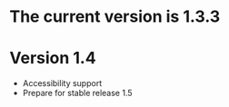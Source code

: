 The current version is 1.3.3
==========================


Version 1.4
===========
- Accessibility support
- Prepare for stable release 1.5 
